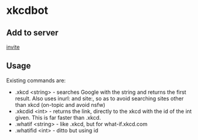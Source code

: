 # xkcdbot

## Add to server

[invite](https://discord.com/oauth2/authorize?client_id=738373714705514507&scope=bot&permissions=18432)

## Usage

Existing commands are:

* .xkcd \<string\> - searches Google with the string and returns the first result.
    Also uses inurl: and site:, so as to avoid searching sites other than xkcd
    (on-topic and avoid nsfw)
* .xkcdid \<int\> - returns the link, directly to the xkcd with the id of the int
    given. This is far faster than .xkcd.
* .whatif \<string\> - like .xkcd, but for what-if.xkcd.com
* .whatifid \<int\> - ditto but using id

